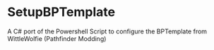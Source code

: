 # SetupBPTemplate
A C# port of the Powershell Script to configure the BPTemplate from WittleWolfie (Pathfinder Modding)
